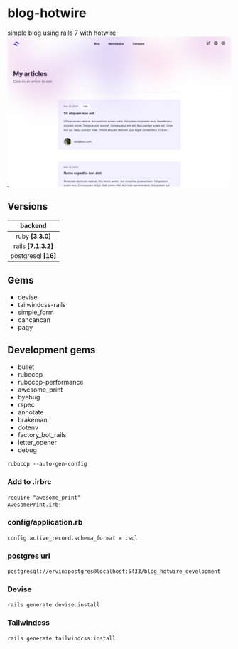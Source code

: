 # blog-hotwire
simple blog using rails 7 with hotwire
![alt text](https://github.com/tymoyato/blog-hotwire/blob/main/blog-hotwire/app/assets/images/blog.png)
## Versions

| backend                |
|:----------------------:|
| ruby **[3.3.0]**       |
| rails **[7.1.3.2]**      |
| postgresql **[16]** |

## Gems
- devise
- tailwindcss-rails
- simple_form
- cancancan
- pagy
## Development gems
- bullet
- rubocop
- rubocop-performance
- awesome_print
- byebug
- rspec
- annotate
- brakeman
- dotenv
- factory_bot_rails
- letter_opener
- debug
```
rubocop --auto-gen-config
```
### Add to .irbrc
```
require "awesome_print"
AwesomePrint.irb!
```
### config/application.rb
```
config.active_record.schema_format = :sql
```
### postgres url 
```
postgresql://ervin:postgres@localhost:5433/blog_hotwire_development
```
### Devise
```
rails generate devise:install
```
### Tailwindcss
```
rails generate tailwindcss:install
```
